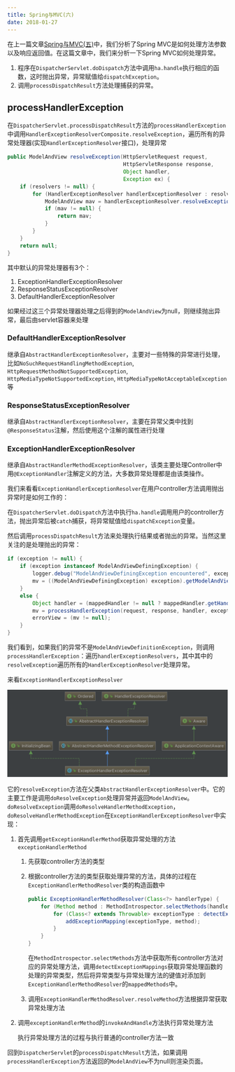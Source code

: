 ```yaml
---
title: Spring与MVC(六)
date: 2018-01-27
---
```


在上一篇文章[Spring与MVC(五)][1]中，我们分析了Spring MVC是如何处理方法参数以及响应返回值。在这篇文章中，我们来分析一下Spring MVC如何处理异常。

1. 程序在`DispatcherServlet.doDispatch`方法中调用`ha.handle`执行相应的函数，这时抛出异常，异常赋值给`dispatchException`。
2. 调用`processDispatchResult`方法处理捕获的异常。

## processHandlerException

在`DispatcherServlet.processDispatchResult`方法的`processHandlerException`中调用`HandlerExceptionResolverComposite.resolveException`，遍历所有的异常处理器(实现`HandlerExceptionResolver`接口)，处理异常

```java
public ModelAndView resolveException(HttpServletRequest request,
									 HttpServletResponse response,
									 Object handler,
									 Exception ex) {
	if (resolvers != null) {
		for (HandlerExceptionResolver handlerExceptionResolver : resolvers) {
			ModelAndView mav = handlerExceptionResolver.resolveException(request, response, handler, ex);
			if (mav != null) {
				return mav;
			}
		}
	}
	return null;
}
```

其中默认的异常处理器有3个：

1. ExceptionHandlerExceptionResolver
2. ResponseStatusExceptionResolver
3. DefaultHandlerExceptionResolver

如果经过这三个异常处理器处理之后得到的`ModelAndView`为null，则继续抛出异常，最后由servlet容器来处理

### DefaultHandlerExceptionResolver

继承自`AbstractHandlerExceptionResolver`，主要对一些特殊的异常进行处理，比如`NoSuchRequestHandlingMethodException`, `HttpRequestMethodNotSupportedException`, `HttpMediaTypeNotSupportedException`, `HttpMediaTypeNotAcceptableException`等

### ResponseStatusExceptionResolver

继承自`AbstractHandlerExceptionResolver`，主要在异常父类中找到`@ResponseStatus`注解，然后使用这个注解的属性进行处理

### ExceptionHandlerExceptionResolver

继承自`AbstractHandlerMethodExceptionResolver`，该类主要处理Controller中用`@ExceptionHandler`注解定义的方法，大多数异常处理都是由该类操作。

我们来看看`ExceptionHandlerExceptionResolver`在用户controller方法调用抛出异常时是如何工作的：

在`DispatcherServlet.doDispatch`方法中执行`ha.handle`调用用户的controller方法，抛出异常后被`catch`捕获，将异常赋值给`dispatchException`变量。

然后调用`processDispatchResult`方法来处理执行结果或者抛出的异常。当然这里关注的是处理抛出的异常：

```java
if (exception != null) {
	if (exception instanceof ModelAndViewDefiningException) {
		logger.debug("ModelAndViewDefiningException encountered", exception);
		mv = ((ModelAndViewDefiningException) exception).getModelAndView();
	}
	else {
		Object handler = (mappedHandler != null ? mappedHandler.getHandler() : null);
		mv = processHandlerException(request, response, handler, exception);
		errorView = (mv != null);
	}
}
```

我们看到，如果我们的异常不是`ModelAndViewDefinitionException`，则调用`processHandlerException`：遍历`handlerExceptionResolvers`，其中其中的`resolveException`遍历所有的`HandlerExceptionResolver`处理异常。

来看`ExceptionHandlerExceptionResolver`

![ExceptionHandlerExceptionResolve](media/ExceptionHandlerExceptionResolver-1.png)


它的`resolveException`方法在父类`AbstractHandlerExceptionResolver`中。它的主要工作是调用`doResolveException`处理异常并返回`ModelAndView`。`doResolveException`调用`doResolveHandlerMethodException`，`doResolveHandlerMethodException`在`ExceptionHandlerExceptionResolver`中实现：

1. 首先调用`getExceptionHandlerMethod`获取异常处理的方法`exceptionHandlerMethod`

	1. 先获取controller方法的类型
	2. 根据controller方法的类型获取处理异常的方法，具体的过程在`ExceptionHandlerMethodResolver`类的构造函数中

		```java
		public ExceptionHandlerMethodResolver(Class<?> handlerType) {
			for (Method method : MethodIntrospector.selectMethods(handlerType, EXCEPTION_HANDLER_METHODS)) {
				for (Class<? extends Throwable> exceptionType : detectExceptionMappings(method)) {
					addExceptionMapping(exceptionType, method);
				}
			}
		}
		```
		
		在`MethodIntrospector.selectMethods`方法中获取所有controller方法对应的异常处理方法，调用`detectExceptionMappings`获取异常处理函数的处理的异常类型，然后将异常类型与异常处理方法的键值对添加到`ExceptionHandlerMethodResolver`的`mappedMethods`中。
		
	3. 调用`ExceptionHandlerMethodResolver.resolveMethod`方法根据异常获取异常处理方法

2. 调用`exceptionHandlerMethod`的`invokeAndHandle`方法执行异常处理方法

	执行异常处理方法的过程与执行普通的controller方法一致

回到`DispatcherServlet`的`processDispatchResult`方法，如果调用`processHandlerException`方法返回的`ModelAndView`不为null则渲染页面。


[1]: /articles/Spring/Spring与MVC(五).html

